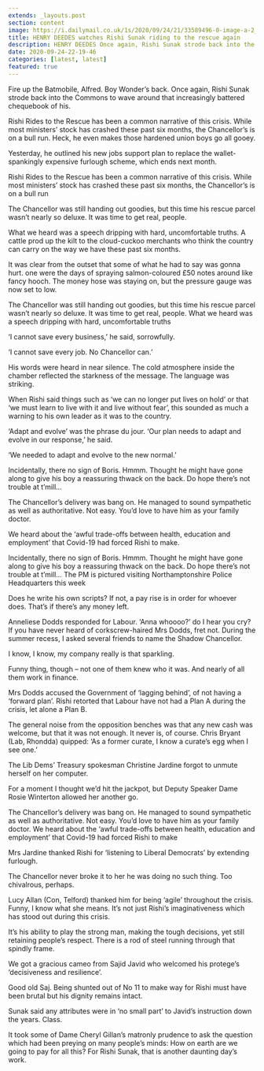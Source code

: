 ```yaml
---
extends: _layouts.post
section: content
image: https://i.dailymail.co.uk/1s/2020/09/24/21/33589496-0-image-a-2_1600980390444.jpg 
title: HENRY DEEDES watches Rishi Sunak riding to the rescue again 
description: HENRY DEEDES Once again, Rishi Sunak strode back into the Commons to wave around that increasingly battered chequebook of his. 
date: 2020-09-24-22-19-46 
categories: [latest, latest] 
featured: true 
--- 
```

Fire up the Batmobile, Alfred. Boy Wonder’s back. Once again, Rishi Sunak strode back into the Commons to wave around that increasingly battered chequebook of his.

Rishi Rides to the Rescue has been a common narrative of this crisis. While most ministers’ stock has crashed these past six months, the Chancellor’s is on a bull run. Heck, he even makes those hardened union boys go all gooey.

Yesterday, he outlined his new jobs support plan to replace the wallet-spankingly expensive furlough scheme, which ends next month. 

Rishi Rides to the Rescue has been a common narrative of this crisis. While most ministers’ stock has crashed these past six months, the Chancellor’s is on a bull run

The Chancellor was still handing out goodies, but this time his rescue parcel wasn’t nearly so deluxe. It was time to get real, people.

What we heard was a speech dripping with hard, uncomfortable truths. A cattle prod up the kilt to the cloud-cuckoo merchants who think the country can carry on the way we have these past six months.

It was clear from the outset that some of what he had to say was gonna hurt. one were the days of spraying salmon-coloured £50 notes around like fancy hooch. The money hose was staying on, but the pressure gauge was now set to low.

The Chancellor was still handing out goodies, but this time his rescue parcel wasn’t nearly so deluxe. It was time to get real, people. What we heard was a speech dripping with hard, uncomfortable truths

‘I cannot save every business,’ he said, sorrowfully. 

‘I cannot save every job. No Chancellor can.’

His words were heard in near silence. The cold atmosphere inside the chamber reflected the starkness of the message. The language was striking. 

When Rishi said things such as ‘we can no longer put lives on hold’ or that ‘we must learn to live with it and live without fear’, this sounded as much a warning to his own leader as it was to the country.

‘Adapt and evolve’ was the phrase du jour. ‘Our plan needs to adapt and evolve in our response,’ he said. 

‘We needed to adapt and evolve to the new normal.’

Incidentally, there no sign of Boris. Hmmm. Thought he might have gone along to give his boy a reassuring thwack on the back. Do hope there’s not trouble at t’mill…

The Chancellor’s delivery was bang on. He managed to sound sympathetic as well as authoritative. Not easy. You’d love to have him as your family doctor.

We heard about the ‘awful trade-offs between health, education and employment’ that Covid-19 had forced Rishi to make.

Incidentally, there no sign of Boris. Hmmm. Thought he might have gone along to give his boy a reassuring thwack on the back. Do hope there’s not trouble at t’mill… The PM is pictured visiting Northamptonshire Police Headquarters this week

Does he write his own scripts? If not, a pay rise is in order for whoever does. That’s if there’s any money left.

Anneliese Dodds responded for Labour. ‘Anna whoooo?’ do I hear you cry? If you have never heard of corkscrew-haired Mrs Dodds, fret not. During the summer recess, I asked several friends to name the Shadow Chancellor.

I know, I know, my company really is that sparkling.

Funny thing, though – not one of them knew who it was. And nearly of all them work in finance. 

Mrs Dodds accused the Government of ‘lagging behind’, of not having a ‘forward plan’. Rishi retorted that Labour have not had a Plan A during the crisis, let alone a Plan B.

The general noise from the opposition benches was that any new cash was welcome, but that it was not enough. It never is, of course. Chris Bryant (Lab, Rhondda) quipped: ‘As a former curate, I know a curate’s egg when I see one.’

The Lib Dems’ Treasury spokesman Christine Jardine forgot to unmute herself on her computer.

For a moment I thought we’d hit the jackpot, but Deputy Speaker Dame Rosie Winterton allowed her another go. 

The Chancellor’s delivery was bang on. He managed to sound sympathetic as well as authoritative. Not easy. You’d love to have him as your family doctor. We heard about the ‘awful trade-offs between health, education and employment’ that Covid-19 had forced Rishi to make

Mrs Jardine thanked Rishi for ‘listening to Liberal Democrats’ by extending furlough. 

The Chancellor never broke it to her he was doing no such thing. Too chivalrous, perhaps.

Lucy Allan (Con, Telford) thanked him for being ‘agile’ throughout the crisis. Funny, I know what she means. It’s not just Rishi’s imaginativeness which has stood out during this crisis. 

It’s his ability to play the strong man, making the tough decisions, yet still retaining people’s respect. There is a rod of steel running through that spindly frame.

We got a gracious cameo from Sajid Javid who welcomed his protege’s ‘decisiveness and resilience’. 

Good old Saj. Being shunted out of No 11 to make way for Rishi must have been brutal but his dignity remains intact. 

Sunak said any attributes were in ‘no small part’ to Javid’s instruction down the years. Class.

It took some of Dame Cheryl Gillan’s matronly prudence to ask the question which had been preying on many people’s minds: How on earth are we going to pay for all this? For Rishi Sunak, that is another daunting day’s work.

